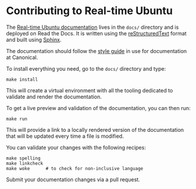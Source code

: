# Contributing to Real-time Ubuntu

The [Real-time Ubuntu documentation] lives in the `docs/` directory and is deployed on Read the Docs.
It is written using the [reStructuredText] format and built using [Sphinx].

The documentation should follow the [style guide] in use for documentation at Canonical.

To install everything you need, go to the `docs/` directory and type:

```shell
make install
```

This will create a virtual environment with all the tooling dedicated to validate and render the documentation.

To get a live preview and validation of the documentation, you can then run:

```shell
make run
```

This will provide a link to a locally rendered version of the documentation that will be updated every time a file is modified.

You can validate your changes with the following recipes:

```shell
make spelling  
make linkcheck 
make woke      # to check for non-inclusive language
```

Submit your documentation changes via a pull request.


[Real-time Ubuntu documentation]: https://canonical-real-time-ubuntu-documentation.readthedocs-hosted.com
[Read the Docs]: https://www.readthedocs.com
[reStructuredText]: https://docutils.sourceforge.io/rst.html
[Sphinx]: https://www.sphinx-doc.org
[style guide]: https://docs.ubuntu.com/styleguide/en

